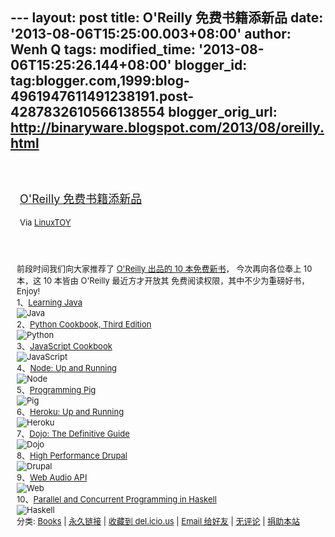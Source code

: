 --- layout: post title: O'Reilly 免费书籍添新品 date:
'2013-08-06T15:25:00.003+08:00' author: Wenh Q tags: modified\_time:
'2013-08-06T15:25:26.144+08:00' blogger\_id:
tag:blogger.com,1999:blog-4961947611491238191.post-4287832610566138554
blogger\_orig\_url: http://binaryware.blogspot.com/2013/08/oreilly.html
---
<div style="margin: 10px; padding: 5px;">

<div style="font-size: 18px;">

[\
O'Reilly
免费书籍添新品](http://linuxtoy.org/archives/oreilly-10-books.html)

</div>

<div style="font-size: 13px;">

Via [LinuxTOY](http://linuxtoy.org/)

</div>

</div>

<div style="font-size: 13px; padding: 15px 0 10px 10px;">

前段时间我们向大家推荐了 [O'Reilly 出品的 10
本免费新书](http://linuxtoy.org/archives/oreilly-new-books.html)，
今次再向各位奉上 10 本，这 10 本皆由 O'Reilly 最近方才开放其
免费阅读权限，其中不少为重磅好书，Enjoy!\
1、[Learning Java](http://chimera.labs.oreilly.com/books/1234000001805)\
![Java](http://linuxtoy.org/img/2013/08/lj.png)\
2、[Python Cookbook, Third
Edition](http://chimera.labs.oreilly.com/books/1230000000393)\
![Python](http://linuxtoy.org/img/2013/08/pcb.png)\
3、[JavaScript
Cookbook](http://chimera.labs.oreilly.com/books/1234000001681)\
![JavaScript](http://linuxtoy.org/img/2013/08/jcb.png)\
4、[Node: Up and
Running](http://chimera.labs.oreilly.com/books/1234000001808)\
![Node](http://linuxtoy.org/img/2013/08/node.png)\
5、[Programming
Pig](http://chimera.labs.oreilly.com/books/1234000001811)\
![Pig](http://linuxtoy.org/img/2013/08/pig.png)\
6、[Heroku: Up and
Running](http://chimera.labs.oreilly.com/books/1234000000018)\
![Heroku](http://linuxtoy.org/img/2013/08/hur.png)\
7、[Dojo: The Definitive
Guide](http://chimera.labs.oreilly.com/books/1234000001819)\
![Dojo](http://linuxtoy.org/img/2013/08/dojo.png)\
8、[High Performance
Drupal](http://chimera.labs.oreilly.com/books/1230000000845)\
![Drupal](http://linuxtoy.org/img/2013/08/hpd.png)\
9、[Web Audio API](http://chimera.labs.oreilly.com/books/1234000001552)\
![Web](http://linuxtoy.org/img/2013/08/waa.png)\
10、[Parallel and Concurrent Programming in
Haskell](http://chimera.labs.oreilly.com/books/1230000000929)\
![Haskell](http://linuxtoy.org/img/2013/08/pch.png)\
分类:
[Books](http://linuxtoy.org/category/books "查看 Books 中的全部文章") |
[永久链接](http://linuxtoy.org/archives/oreilly-10-books.html) | [收藏到
del.icio.us](http://delicious.com/save?url=http://linuxtoy.org/archives/oreilly-10-books.html&title=O'Reilly%20%E5%85%8D%E8%B4%B9%E4%B9%A6%E7%B1%8D%E6%B7%BB%E6%96%B0%E5%93%81)
| [Email
给好友](mailto:?Subject=Check%20This%20Out&body=I%20think%20you'll%20like%20this:%20http://linuxtoy.org/archives/oreilly-10-books.html)
| [无评论](http://linuxtoy.org/archives/oreilly-10-books.html#comments)
| [捐助本站](http://linuxtoy.org/faq/donate)

</div>
